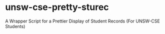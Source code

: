 # unsw-cse-pretty-sturec
A Wrapper Script for a Prettier Display of Student Records (For UNSW-CSE Students)
